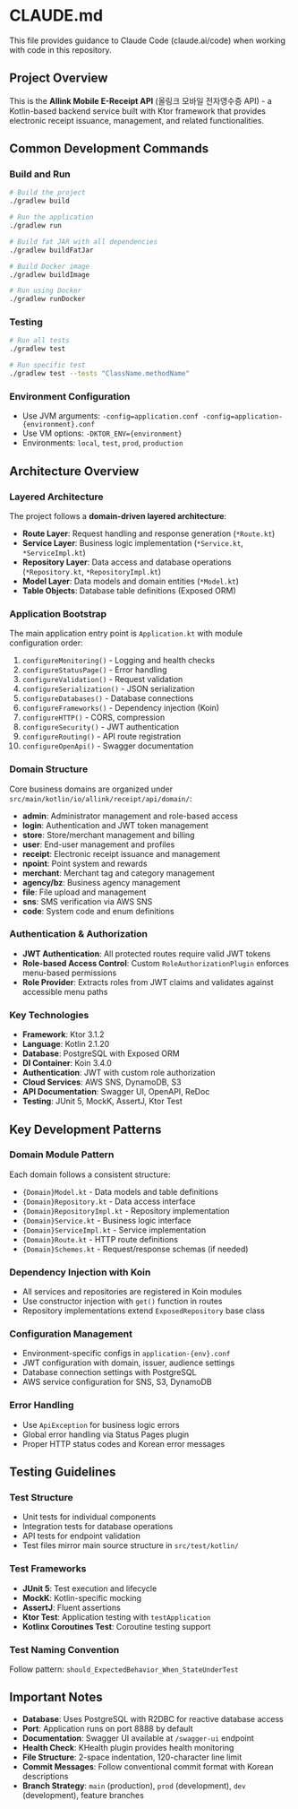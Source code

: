 # CLAUDE.md

This file provides guidance to Claude Code (claude.ai/code) when working with code in this repository.

## Project Overview

This is the **Allink Mobile E-Receipt API** (올링크 모바일 전자영수증 API) - a Kotlin-based backend service built with Ktor framework that provides electronic receipt issuance, management, and related functionalities.

## Common Development Commands

### Build and Run
```bash
# Build the project
./gradlew build

# Run the application
./gradlew run

# Build fat JAR with all dependencies
./gradlew buildFatJar

# Build Docker image
./gradlew buildImage

# Run using Docker
./gradlew runDocker
```

### Testing
```bash
# Run all tests
./gradlew test

# Run specific test
./gradlew test --tests "ClassName.methodName"
```

### Environment Configuration
- Use JVM arguments: `-config=application.conf -config=application-{environment}.conf`
- Use VM options: `-DKTOR_ENV={environment}`
- Environments: `local`, `test`, `prod`, `production`

## Architecture Overview

### Layered Architecture
The project follows a **domain-driven layered architecture**:
- **Route Layer**: Request handling and response generation (`*Route.kt`)
- **Service Layer**: Business logic implementation (`*Service.kt`, `*ServiceImpl.kt`)
- **Repository Layer**: Data access and database operations (`*Repository.kt`, `*RepositoryImpl.kt`)
- **Model Layer**: Data models and domain entities (`*Model.kt`)
- **Table Objects**: Database table definitions (Exposed ORM)

### Application Bootstrap
The main application entry point is `Application.kt` with module configuration order:
1. `configureMonitoring()` - Logging and health checks
2. `configureStatusPage()` - Error handling
3. `configureValidation()` - Request validation
4. `configureSerialization()` - JSON serialization
5. `configureDatabases()` - Database connections
6. `configureFrameworks()` - Dependency injection (Koin)
7. `configureHTTP()` - CORS, compression
8. `configureSecurity()` - JWT authentication
9. `configureRouting()` - API route registration
10. `configureOpenApi()` - Swagger documentation

### Domain Structure
Core business domains are organized under `src/main/kotlin/io/allink/receipt/api/domain/`:
- **admin**: Administrator management and role-based access
- **login**: Authentication and JWT token management
- **store**: Store/merchant management and billing
- **user**: End-user management and profiles
- **receipt**: Electronic receipt issuance and management
- **npoint**: Point system and rewards
- **merchant**: Merchant tag and category management
- **agency/bz**: Business agency management
- **file**: File upload and management
- **sns**: SMS verification via AWS SNS
- **code**: System code and enum definitions

### Authentication & Authorization
- **JWT Authentication**: All protected routes require valid JWT tokens
- **Role-based Access Control**: Custom `RoleAuthorizationPlugin` enforces menu-based permissions
- **Role Provider**: Extracts roles from JWT claims and validates against accessible menu paths

### Key Technologies
- **Framework**: Ktor 3.1.2
- **Language**: Kotlin 2.1.20
- **Database**: PostgreSQL with Exposed ORM
- **DI Container**: Koin 3.4.0
- **Authentication**: JWT with custom role authorization
- **Cloud Services**: AWS SNS, DynamoDB, S3
- **API Documentation**: Swagger UI, OpenAPI, ReDoc
- **Testing**: JUnit 5, MockK, AssertJ, Ktor Test

## Key Development Patterns

### Domain Module Pattern
Each domain follows a consistent structure:
- `{Domain}Model.kt` - Data models and table definitions
- `{Domain}Repository.kt` - Data access interface
- `{Domain}RepositoryImpl.kt` - Repository implementation
- `{Domain}Service.kt` - Business logic interface
- `{Domain}ServiceImpl.kt` - Service implementation
- `{Domain}Route.kt` - HTTP route definitions
- `{Domain}Schemes.kt` - Request/response schemas (if needed)

### Dependency Injection with Koin
- All services and repositories are registered in Koin modules
- Use constructor injection with `get()` function in routes
- Repository implementations extend `ExposedRepository` base class

### Configuration Management
- Environment-specific configs in `application-{env}.conf`
- JWT configuration with domain, issuer, audience settings
- Database connection settings with PostgreSQL
- AWS service configuration for SNS, S3, DynamoDB

### Error Handling
- Use `ApiException` for business logic errors
- Global error handling via Status Pages plugin
- Proper HTTP status codes and Korean error messages

## Testing Guidelines

### Test Structure
- Unit tests for individual components
- Integration tests for database operations
- API tests for endpoint validation
- Test files mirror main source structure in `src/test/kotlin/`

### Test Frameworks
- **JUnit 5**: Test execution and lifecycle
- **MockK**: Kotlin-specific mocking
- **AssertJ**: Fluent assertions
- **Ktor Test**: Application testing with `testApplication`
- **Kotlinx Coroutines Test**: Coroutine testing support

### Test Naming Convention
Follow pattern: `should_ExpectedBehavior_When_StateUnderTest`

## Important Notes

- **Database**: Uses PostgreSQL with R2DBC for reactive database access
- **Port**: Application runs on port 8888 by default
- **Documentation**: Swagger UI available at `/swagger-ui` endpoint
- **Health Check**: KHealth plugin provides health monitoring
- **File Structure**: 2-space indentation, 120-character line limit
- **Commit Messages**: Follow conventional commit format with Korean descriptions
- **Branch Strategy**: `main` (production), `prod` (development), `dev` (development), feature branches